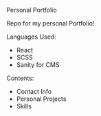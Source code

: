 Personal Portfolio

Repo for my personal Portfolio!

Languages Used:
* React
* SCSS
* Sanity for CMS

Contents:

* Contact Info
* Personal Projects
* Skills
